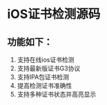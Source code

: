 # iOS证书检测源码

##  功能如下：  
1. 支持在线ios证书检测  
2. 支持最新版证书G3协议  
3. 支持IPA包证书检测  
4. 提高检测证书准确性  
5. 支持多种证书状态并高亮显示  
